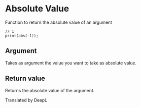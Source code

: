 # Absolute Value

Function to return the absolute value of an argument

```
// 1
print(abs(-1));
```

## Argument

Takes as argument the value you want to take as absolute value.

## Return value

Returns the absolute value of the argument.

Translated by DeepL
